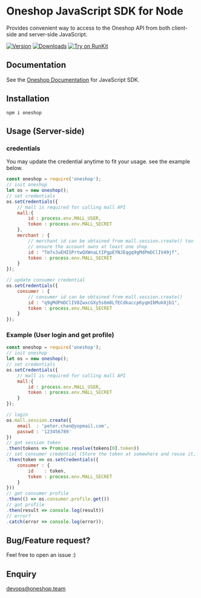 # Oneshop JavaScript SDK for Node
Provides convenient way to access to the Oneshop API from both client-side and server-side JavaScript.


[![Version](https://img.shields.io/npm/v/oneshop.svg)](https://www.npmjs.org/package/onehshop)
[![Downloads](https://img.shields.io/npm/dm/oneshop.svg)](https://www.npmjs.com/package/oneshop)
[![Try on RunKit](https://badge.runkitcdn.com/oneshop.svg)](https://runkit.com/npm/oneshop)
<br/>

## Documentation
See the [Oneshop Documentation](https://docs.oneshop.dev) for JavaScript SDK.

## Installation
`npm i oneshop`

## Usage (Server-side)

### credentials

You may update the credential anytime to fit your usage. see the example below.

```javascript
const oneshop = require('oneshop');
// init oneshop
let os = new oneshop();
// set credentials
os.setCredentials({
    // mall is required for calling mall API
    mall:{ 
        id : process.env.MALL_USER, 
        token : process.env.MALL_SECRET
    },
    merchant : {
        // merchant id can be obtained from mall.session.create() too
        // ensure the account owns at least one shop
        id : "Tm7xJuEHISPrtwQXWnaLtIPgpEYNJEqgq9gMdPmDClIV49jf",
        token : process.env.MALL_SECRET
    }
});

// update consumer credential
os.setCredentials({
    consumer : {
        // consumer id can be obtained from mall.session.create()
        id : "q9gMdPmDClIV8ZwxcGXy5s6m8LfECdkaccp6yqmIbMuk8jb1",
        token : process.env.MALL_SECRET
    }
});

```

### Example (User login and get profile)

```javascript
const oneshop = require('oneshop');
// init oneshop
let os = new oneshop();
// set credentials
os.setCredentials({
    // mall is required for calling mall API
    mall:{ 
        id : process.env.MALL_USER, 
        token : process.env.MALL_SECRET
    }
});

// login 
os.mall.session.create({
    email  : 'peter.chan@yopmail.com',
    passwd : '123456789'
})
// got session token
.then(tokens => Promise.resolve(tokens[0].token))
// set consumer credential (Store the token at somewhere and reuse it, unless it's expired.)
.then(token => os.setCredentials({ 
    consumer : { 
        id    : token, 
        token : process.env.MALL_SECRET 
    }
}))
// get consumer profile
.then(() => os.consumer.profile.get())
// got profile
.then(result => console.log(result))
// error?
.catch(error => console.log(error));
```

## Bug/Feature request?
Feel free to open an issue :)

## Enquiry
devops@oneshop.team


